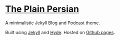 # [The Plain Persian](http://mohsend.github.io/the-plain/)

A minimalistic Jekyll Blog and Podcast theme.

Built using [Jekyll](http://jekyllrb.com/) and [Hyde](http://hyde.getpoole.com/). Hosted on [Github pages](https://pages.github.com/).
